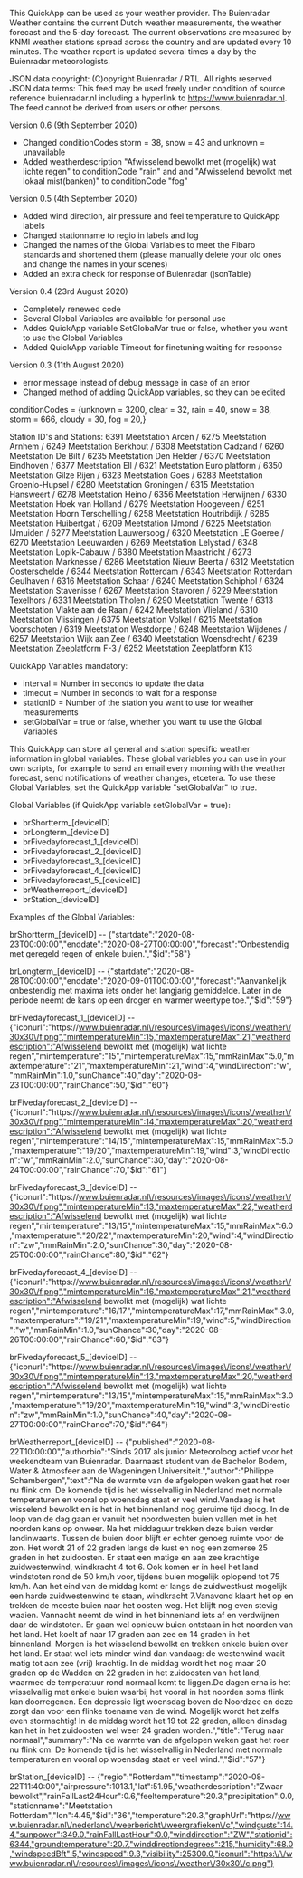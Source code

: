 This QuickApp can be used as your weather provider. The Buienradar Weather contains the current Dutch weather measurements, the weather forecast and the 5-day forecast. The current observations are measured by KNMI weather stations spread across the country and are updated every 10 minutes. The weather report is updated several times a day by the Buienradar meteorologists.

JSON data copyright: (C)opyright Buienradar / RTL. All rights reserved
JSON data terms: This feed may be used freely under condition of source reference buienradar.nl including a hyperlink to https://www.buienradar.nl. The feed cannot be derived from users or other persons.

Version 0.6 (9th September 2020)
- Changed conditionCodes storm = 38, snow = 43 and unknown = unavailable
- Added weatherdescription "Afwisselend bewolkt met (mogelijk) wat lichte regen" to conditionCode "rain" and and "Afwisselend bewolkt met lokaal mist(banken)" to conditionCode "fog"
   
Version 0.5 (4th September 2020)
- Added wind direction, air pressure and feel temperature to QuickApp labels
- Changed stationname to regio in labels and log
- Changed the names of the Global Variables to meet the Fibaro standards and shortened them (please manually delete your old ones and change the names in your scenes)
- Added an extra check for response of Buienradar (jsonTable)

Version 0.4 (23rd August 2020) 
- Completely renewed code
- Several Global Variables are available for personal use
- Addes QuickApp variable SetGlobalVar true or false, whether you want to use the Global Variables
- Added QuickApp variable Timeout for finetuning waiting for response

Version 0.3 (11th August 2020)
- error message instead of debug message in case of an error
- Changed method of adding QuickApp variables, so they can be edited

conditionCodes = {unknown = 3200, clear = 32, rain = 40, snow = 38, storm = 666, cloudy = 30, fog = 20,}

Station ID's and Stations: 
6391 Meetstation Arcen / 6275 Meetstation Arnhem / 6249 Meetstation Berkhout / 6308 Meetstation Cadzand / 6260 Meetstation De Bilt / 6235 Meetstation Den Helder / 6370 Meetstation Eindhoven / 6377 Meetstation Ell / 6321 Meetstation Euro platform / 6350 Meetstation Gilze Rijen / 6323 Meetstation Goes / 6283 Meetstation Groenlo-Hupsel / 6280 Meetstation Groningen / 6315 Meetstation Hansweert /  6278 Meetstation Heino /  6356 Meetstation Herwijnen /  6330 Meetstation Hoek van Holland /  6279 Meetstation Hoogeveen / 6251 Meetstation Hoorn Terschelling /  6258 Meetstation Houtribdijk / 6285 Meetstation Huibertgat / 6209 Meetstation IJmond /  6225 Meetstation IJmuiden /  6277 Meetstation Lauwersoog / 6320 Meetstation LE Goeree / 6270 Meetstation Leeuwarden / 6269 Meetstation Lelystad / 6348 Meetstation Lopik-Cabauw / 6380 Meetstation Maastricht / 6273 Meetstation Marknesse / 6286 Meetstation Nieuw Beerta / 6312 Meetstation Oosterschelde / 6344 Meetstation Rotterdam / 6343 Meetstation Rotterdam Geulhaven / 6316 Meetstation Schaar / 6240 Meetstation Schiphol / 6324 Meetstation Stavenisse / 6267 Meetstation Stavoren / 6229 Meetstation Texelhors / 6331 Meetstation Tholen / 6290 Meetstation Twente / 6313 Meetstation Vlakte aan de Raan / 6242 Meetstation Vlieland / 6310 Meetstation Vlissingen / 6375 Meetstation Volkel / 6215 Meetstation Voorschoten / 6319 Meetstation Westdorpe / 6248 Meetstation Wijdenes / 6257 Meetstation Wijk aan Zee / 6340 Meetstation Woensdrecht / 6239 Meetstation Zeeplatform F-3 / 6252 Meetstation Zeeplatform K13

QuickApp Variables mandatory:
- interval = Number in seconds to update the data
- timeout = Number in seconds to wait for a response 
- stationID = Number of the station you want to use for weather measurements
- setGlobalVar = true or false, whether you want tu use the Global Variables

This QuickApp can store all general and station specific weather information in global variables. These global variables you can use in your own scripts, for example to send an email every morning with the weather forecast, send notifications of weather changes, etcetera. To use these Global Variables, set the QuickApp variable "setGlobalVar" to true.

Global Variables (if QuickApp variable setGlobalVar = true):
- brShortterm_[deviceID]
- brLongterm_[deviceID]
- brFivedayforecast_1_[deviceID]
- brFivedayforecast_2_[deviceID]
- brFivedayforecast_3_[deviceID]
- brFivedayforecast_4_[deviceID]
- brFivedayforecast_5_[deviceID]
- brWeatherreport_[deviceID]
- brStation_[deviceID]

Examples of the Global Variables:
 
   brShortterm_[deviceID] -- {"startdate":"2020-08-23T00:00:00","enddate":"2020-08-27T00:00:00","forecast":"Onbestendig met geregeld regen of enkele buien.","$id":"58"}

   brLongterm_[deviceID] -- {"startdate":"2020-08-28T00:00:00","enddate":"2020-09-01T00:00:00","forecast":"Aanvankelijk onbestendig met maxima iets onder het langjarig gemiddelde. Later in de periode neemt de kans op een droger en warmer weertype toe.","$id":"59"}

   brFivedayforecast_1_[deviceID] -- {"iconurl":"https:\/\/www.buienradar.nl\/resources\/images\/icons\/weather\/30x30\/f.png","mintemperatureMin":15,"maxtemperatureMax":21,"weatherdescription":"Afwisselend bewolkt met (mogelijk) wat lichte regen","mintemperature":"15","mintemperatureMax":15,"mmRainMax":5.0,"maxtemperature":"21","maxtemperatureMin":21,"wind":4,"windDirection":"w","mmRainMin":1.0,"sunChance":40,"day":"2020-08-23T00:00:00","rainChance":50,"$id":"60"}
 
   brFivedayforecast_2_[deviceID] -- {"iconurl":"https:\/\/www.buienradar.nl\/resources\/images\/icons\/weather\/30x30\/f.png","mintemperatureMin":14,"maxtemperatureMax":20,"weatherdescription":"Afwisselend bewolkt met (mogelijk) wat lichte regen","mintemperature":"14\/15","mintemperatureMax":15,"mmRainMax":5.0,"maxtemperature":"19\/20","maxtemperatureMin":19,"wind":3,"windDirection":"w","mmRainMin":2.0,"sunChance":30,"day":"2020-08-24T00:00:00","rainChance":70,"$id":"61"}
 
   brFivedayforecast_3_[deviceID] -- {"iconurl":"https:\/\/www.buienradar.nl\/resources\/images\/icons\/weather\/30x30\/f.png","mintemperatureMin":13,"maxtemperatureMax":22,"weatherdescription":"Afwisselend bewolkt met (mogelijk) wat lichte regen","mintemperature":"13\/15","mintemperatureMax":15,"mmRainMax":6.0,"maxtemperature":"20\/22","maxtemperatureMin":20,"wind":4,"windDirection":"zw","mmRainMin":2.0,"sunChance":30,"day":"2020-08-25T00:00:00","rainChance":80,"$id":"62"}
 
   brFivedayforecast_4_[deviceID] -- {"iconurl":"https:\/\/www.buienradar.nl\/resources\/images\/icons\/weather\/30x30\/f.png","mintemperatureMin":16,"maxtemperatureMax":21,"weatherdescription":"Afwisselend bewolkt met (mogelijk) wat lichte regen","mintemperature":"16\/17","mintemperatureMax":17,"mmRainMax":3.0,"maxtemperature":"19\/21","maxtemperatureMin":19,"wind":5,"windDirection":"w","mmRainMin":1.0,"sunChance":30,"day":"2020-08-26T00:00:00","rainChance":60,"$id":"63"}

   brFivedayforecast_5_[deviceID] -- {"iconurl":"https:\/\/www.buienradar.nl\/resources\/images\/icons\/weather\/30x30\/f.png","mintemperatureMin":13,"maxtemperatureMax":20,"weatherdescription":"Afwisselend bewolkt met (mogelijk) wat lichte regen","mintemperature":"13\/15","mintemperatureMax":15,"mmRainMax":3.0,"maxtemperature":"19\/20","maxtemperatureMin":19,"wind":3,"windDirection":"zw","mmRainMin":1.0,"sunChance":40,"day":"2020-08-27T00:00:00","rainChance":70,"$id":"64"}

   brWeatherreport_[deviceID] -- {"published":"2020-08-22T10:00:00","authorbio":"Sinds 2017 als junior Meteoroloog actief voor het weekendteam van Buienradar. Daarnaast student van de Bachelor Bodem, Water & Atmosfeer aan de Wageningen Universiteit.","author":"Philippe Schambergen","text":"Na de warmte van de afgelopen weken gaat het roer nu flink om. De komende tijd is het wisselvallig in Nederland met normale temperaturen en vooral op woensdag staat er veel wind.Vandaag is het wisselend bewolkt en is het in het binnenland nog geruime tijd droog. In de loop van de dag gaan er vanuit het noordwesten buien vallen met in het noorden kans op onweer. Na het middaguur trekken deze buien verder landinwaarts. Tussen de buien door blijft er echter genoeg ruimte voor de zon. Het wordt 21 of 22 graden langs de kust en nog een zomerse 25 graden in het zuidoosten. Er staat een matige en aan zee krachtige zuidwestenwind, windkracht 4 tot 6. Ook komen er in heel het land windstoten rond de 50 km\/h voor, tijdens buien mogelijk oplopend tot 75 km\/h. Aan het eind van de middag komt er langs de zuidwestkust mogelijk een harde zuidwestenwind te staan, windkracht 7.Vanavond klaart het op en trekken de meeste buien naar het oosten weg. Het blijft nog even stevig waaien. Vannacht neemt de wind in het binnenland iets af en verdwijnen daar de windstoten. Er gaan wel opnieuw buien ontstaan in het noorden van het land. Het koelt af naar 17 graden aan zee en 14 graden in het binnenland.&nbsp;Morgen is het wisselend bewolkt en trekken enkele buien over het land. Er staat wel iets minder wind dan vandaag: de westenwind waait matig tot aan zee (vrij) krachtig. In de middag wordt het nog maar 20 graden op de Wadden en 22 graden in het zuidoosten van het land, waarmee de temperatuur rond normaal komt te liggen.De dagen erna is het wisselvallig met enkele buien waarbij het vooral in het noorden soms flink kan doorregenen. Een depressie ligt woensdag boven de Noordzee en deze zorgt dan voor een flinke toename van de wind. Mogelijk wordt het zelfs even stormachtig! In de middag wordt het 19 tot 22 graden, alleen dinsdag kan het in het zuidoosten wel weer 24 graden worden.","title":"Terug naar normaal","summary":"Na de warmte van de afgelopen weken gaat het roer nu flink om. De komende tijd is het wisselvallig in Nederland met normale temperaturen en vooral op woensdag staat er veel wind.","$id":"57"}

   brStation_[deviceID] -- {"regio":"Rotterdam","timestamp":"2020-08-22T11:40:00","airpressure":1013.1,"lat":51.95,"weatherdescription":"Zwaar bewolkt","rainFallLast24Hour":0.6,"feeltemperature":20.3,"precipitation":0.0,"stationname":"Meetstation Rotterdam","lon":4.45,"$id":"36","temperature":20.3,"graphUrl":"https:\/\/www.buienradar.nl\/nederland\/weerbericht\/weergrafieken\/c","windgusts":14.4,"sunpower":349.0,"rainFallLastHour":0.0,"winddirection":"ZW","stationid":6344,"groundtemperature":20.7,"winddirectiondegrees":215,"humidity":68.0,"windspeedBft":5,"windspeed":9.3,"visibility":25300.0,"iconurl":"https:\/\/www.buienradar.nl\/resources\/images\/icons\/weather\/30x30\/c.png"}

